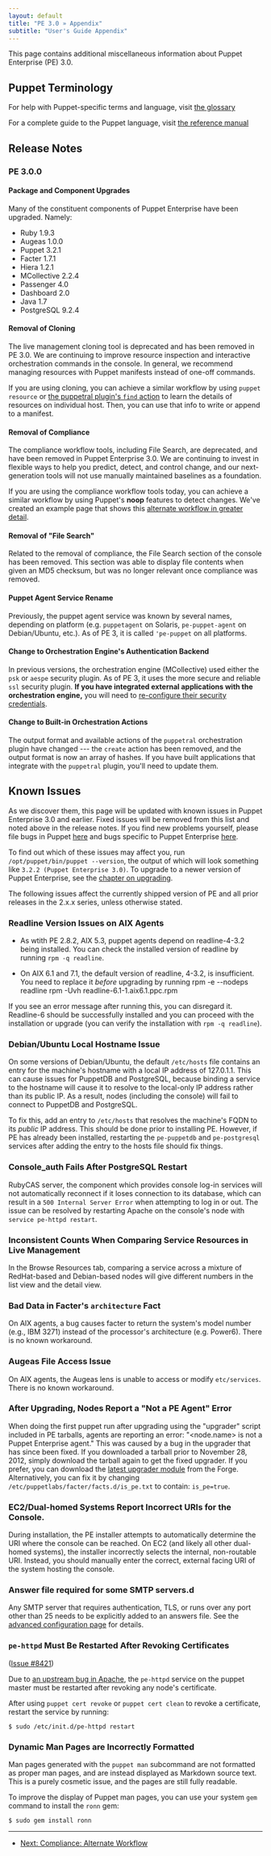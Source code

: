 ```yaml
---
layout: default
title: "PE 3.0 » Appendix"
subtitle: "User's Guide Appendix"
---
```



This page contains additional miscellaneous information about Puppet Enterprise (PE) 3.0.

Puppet Terminology
-----

For help with Puppet-specific terms and language, visit [the glossary](/references/glossary.html)

For a complete guide to the Puppet language, visit [the reference manual](/puppet/3/reference/)

Release Notes
-----

### PE 3.0.0

#### Package and Component Upgrades

Many of the constituent components of Puppet Enterprise have been upgraded. Namely:

* Ruby 1.9.3
* Augeas 1.0.0
* Puppet 3.2.1
* Facter 1.7.1
* Hiera 1.2.1
* MCollective 2.2.4
* Passenger 4.0
* Dashboard 2.0
* Java 1.7
* PostgreSQL 9.2.4

#### Removal of Cloning

The live management cloning tool is deprecated and has been removed in PE 3.0. We are continuing to improve resource inspection and interactive orchestration commands in the console. In general, we recommend managing resources with Puppet manifests instead of one-off commands.

If you are using cloning, you can achieve a similar workflow by using `puppet resource` or [the puppetral plugin's `find` action](./orchestration_actions.html#find) to learn the details of resources on individual host. Then, you can use that info to write or append to a manifest. <!-- We've created an example page that shows this [alternate workflow in greater detail](./cloning_alt.html). -->


#### Removal of Compliance

The compliance workflow tools, including File Search, are deprecated, and have been removed in Puppet Enterprise 3.0. We are continuing to invest in flexible ways to help you predict, detect, and control change, and our next-generation tools will not use manually maintained baselines as a foundation.

If you are using the compliance workflow tools today, you can achieve a similar workflow by using Puppet's **noop** features to detect changes. We've created an example page that shows this [alternate workflow in greater detail](./compliance_alt.html).

#### Removal of "File Search"

Related to the removal of compliance, the File Search section of the console has been removed. This section was able to display file contents when given an MD5 checksum, but was no longer relevant once compliance was removed.

#### Puppet Agent Service Rename
Previously, the puppet agent service was known by several names, depending on platform (e.g. `puppetagent` on Solaris, `pe-puppet-agent` on Debian/Ubuntu, etc.). As of PE 3, it is called `'pe-puppet` on all platforms.

#### Change to Orchestration Engine's Authentication Backend

In previous versions, the orchestration engine (MCollective) used either the `psk` or `aespe` security plugin. As of PE 3, it uses the more secure and reliable `ssl` security plugin. **If you have integrated external applications with the orchestration engine,** you will need to [re-configure their security credentials](./orchestration_config.html#adding-new-orchestration-users-and-integrating-applications).

#### Change to Built-in Orchestration Actions

The output format and available actions of the `puppetral` orchestration plugin have changed --- the `create` action has been removed, and the output format is now an array of hashes. If you have built applications that integrate with the `puppetral` plugin, you'll need to update them.

Known Issues
-----

As we discover them, this page will be updated with known issues in Puppet Enterprise 3.0 and earlier. Fixed issues will be removed from this list and noted above in the release notes. If you find new problems yourself, please file bugs in Puppet [here][puppetissues] and bugs specific to Puppet Enterprise [here][peissues].

To find out which of these issues may affect you, run `/opt/puppet/bin/puppet --version`, the output of which will look something like `3.2.2 (Puppet Enterprise 3.0)`. To upgrade to a newer version of Puppet Enterprise, see the [chapter on upgrading](./install_upgrading.html).

[peissues]: http://projects.puppetlabs.com/projects/puppet-enterprise/issues
[puppetissues]: http://projects.puppetlabs.com/projects/puppet/issues


The following issues affect the currently shipped version of PE and all prior releases in the 2.x.x series, unless otherwise stated.

### Readline Version Issues on AIX Agents
- As wtith PE 2.8.2,  AIX 5.3, puppet agents depend on readline-4-3.2 being installed. You can check the installed version of readline by running `rpm -q readline`.

- On AIX 6.1 and 7.1, the default version of readline, 4-3.2, is insufficient. You need to replace it *before* upgrading by running
         rpm -e --nodeps readline
        rpm -Uvh readline-6.1-1.aix6.1.ppc.rpm
        
If you see an error message after running this, you can disregard it. Readline-6 should be successfully installed and you can proceed with the installation or upgrade (you can verify the installation with  `rpm -q readline`).

### Debian/Ubuntu Local Hostname Issue
On some versions of Debian/Ubuntu, the default `/etc/hosts` file contains an entry for the machine's hostname with a local IP address of 127.0.1.1. This can cause issues for PuppetDB and PostgreSQL, because binding a service to the hostname will cause it to resolve to the local-only IP address rather than its public IP. As a result, nodes (including the console) will fail to connect to PuppetDB and PostgreSQL.

To fix this, add an entry to `/etc/hosts` that resolves the machine's FQDN to its *public* IP address. This should be done prior to installing PE. However, if PE has already been installed, restarting the `pe-puppetdb` and `pe-postgresql` services after adding the entry to the hosts file should fix things.

### Console_auth Fails After PostgreSQL Restart
RubyCAS server, the component which provides console log-in services will not automatically reconnect if it loses connection to its database, which can result in a `500 Internal Server Error` when attempting to log in or out. The issue can be resolved by restarting Apache on the console's node with `service pe-httpd restart`.

### Inconsistent Counts When Comparing Service Resources in Live Management

In the Browse Resources tab, comparing a service across a mixture of RedHat-based and Debian-based nodes will give different numbers in the list view and the detail view.

### Bad Data in Facter's `architecture` Fact

On AIX agents, a bug causes facter to return the system's model number (e.g., IBM 3271) instead of the processor's architecture (e.g. Power6). There is no known workaround.

### Augeas File Access Issue

On AIX agents, the Augeas lens is unable to access or modify `etc/services`. There is no known workaround.

### After Upgrading, Nodes Report a "Not a PE Agent" Error

When doing the first puppet run after upgrading using the "upgrader" script included in PE tarballs, agents are reporting an error: "&lt;node.name&gt; is not a Puppet Enterprise agent." This was caused by a bug in the upgrader that has since been fixed. If you downloaded a tarball prior to November 28, 2012, simply download the tarball again to get the fixed upgrader. If you prefer, you can download the [latest upgrader module](http://forge.puppetlabs.com/adrien/pe_upgrade/0.4.0-rc1) from the Forge. Alternatively, you can fix it by changing `/etc/puppetlabs/facter/facts.d/is_pe.txt`  to contain: `is_pe=true`.

### EC2/Dual-homed Systems Report Incorrect URIs for the Console.

During installation, the PE installer attempts to automatically determine the URI where the console can be reached. On EC2 (and likely all other dual-homed systems), the installer incorrectly selects the internal, non-routable URI. Instead, you should manually enter the correct, external facing URI of the system hosting the console.

### Answer file required for some SMTP servers.d

Any SMTP server that requires authentication, TLS, or runs over any port other than 25 needs to be explicitly added to an answers file. See the [advanced configuration page](./config_advanced.html#allowing-anonymous-console-access) for details.

### `pe-httpd` Must Be Restarted After Revoking Certificates

([Issue #8421](http://projects.puppetlabs.com/issues/8421))

Due to [an upstream bug in Apache](https://issues.apache.org/bugzilla/show_bug.cgi?id=14104), the `pe-httpd` service on the puppet master must be restarted after revoking any node's certificate.

After using `puppet cert revoke` or `puppet cert clean` to revoke a certificate, restart the service by running:

    $ sudo /etc/init.d/pe-httpd restart

### Dynamic Man Pages are Incorrectly Formatted

Man pages generated with the `puppet man` subcommand are not formatted as proper man pages, and are instead displayed as Markdown source text. This is a purely cosmetic issue, and the pages are still fully readable.

To improve the display of Puppet man pages, you can use your system `gem` command to install the `ronn` gem:

    $ sudo gem install ronn


* * *

- [Next: Compliance: Alternate Workflow](./compliance_alt.html.html)
